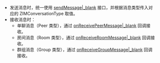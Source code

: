 <div class="mk-hint">

- 发送消息时，统一使用 [sendMessage\|_blank](@sendMessage) 接口，并根据消息类型传入对应的 ZIMConversationType 取值。
- 接收消息时：
  + 单聊消息（Peer 类型），通过 [onReceivePeerMessage\|_blank](@onReceivePeerMessage) 回调接收。
  + 房间消息（Room 类型），通过 [onReceiveRoomMessage\|_blank](@onReceiveRoomMessage) 回调接收。
  + 群组消息（Group 类型），通过 [onReceiveGroupMessage\|_blank](@onReceiveGroupMessage) 回调接收。
</div>






